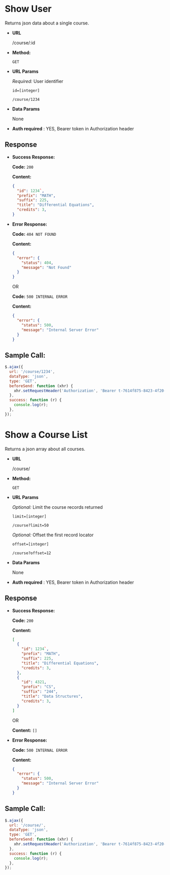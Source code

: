 # Show User

Returns json data about a single course.

- **URL**

  /course/:id

- **Method:**

  `GET`

- **URL Params**

  _Required:_ User identifier

  `id=[integer]`

  `/course/1234`

- **Data Params**

  None

- **Auth required** : YES, Bearer token in Authorization header

## Response

- **Success Response:**

  **Code:** `200`

  **Content:**

  ```json
  {
    "id": 1234`,
    "prefix": "MATH",
    "suffix": 225,
    "title": "Differential Equations",
    "credits": 3,
  }
  ```

- **Error Response:**

  **Code:** `404 NOT FOUND`

  **Content:**

  ```json
  {
    "error": {
      "status": 404,
      "message": "Not Found"
    }
  }
  ```

  OR

  **Code:** `500 INTERNAL ERROR`

  **Content:**

  ```json
  {
    "error": {
      "status": 500,
      "message": "Internal Server Error"
    }
  }
  ```

## Sample Call:

```javascript
$.ajax({
  url: '/course/1234',
  dataType: 'json',
  type: 'GET',
  beforeSend: function (xhr) {
    xhr.setRequestHeader('Authorization', 'Bearer t-7614f875-8423-4f20-a674-d7cf3096290e');
  },
  success: function (r) {
    console.log(r);
  },
});
```

# Show a Course List

Returns a json array about all courses.

- **URL**

  /course/

- **Method:**

  `GET`

- **URL Params**

  _Optional:_ Limit the course records returned

  `limit=[integer]`

  `/course?limit=50`

  _Optional:_ Offset the first record locator

  `offset=[integer]`

  `/course?offset=12`

- **Data Params**

  None

- **Auth required** : YES, Bearer token in Authorization header

## Response

- **Success Response:**

  **Code:** `200`

  **Content:**

  ```json
  [
    {
      "id": 1234`,
      "prefix": "MATH",
      "suffix": 225,
      "title": "Differential Equations",
      "credits": 3,
    },
    {
      "id": 4321,
      "prefix": "CS",
      "suffix": "244",
      "title": "Data Structures",
      "credits": 3,
    }
  ]
  ```

  OR

  **Content:** `[]`

- **Error Response:**

  **Code:** `500 INTERNAL ERROR`

  **Content:**

  ```json
  {
    "error": {
      "status": 500,
      "message": "Internal Server Error"
    }
  }
  ```

## Sample Call:

```javascript
$.ajax({
  url: '/course/',
  dataType: 'json',
  type: 'GET',
  beforeSend: function (xhr) {
    xhr.setRequestHeader('Authorization', 'Bearer t-7614f875-8423-4f20-a674-d7cf3096290e');
  },
  success: function (r) {
    console.log(r);
  },
});
```
